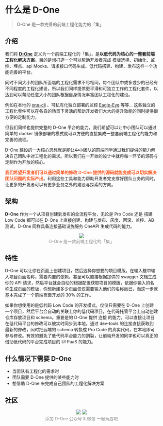 # 什么是 D-One

> D-One 是一款完善的前端工程化能力的「集」

## 介绍

我们将 **[D-One](https://github.com/developer-once)** 定义为一个前端工程化的「集」，是**以低代码为核心的一整套前端工程化解决方案**。目的是想打造一个可以帮助开发者完成 模版选择、初始化、监控、埋点、api Mocks、请求接口代码生成、低代码搭建、构建、发布这样一个功能完善的平台。

同时不同大小的团队所面临的工程化需求不尽相同，每个团队中或多或少的已经有不同程度的工程化建设，所以我们同样提供更平滑和可独立工作的工程化套件，以达到可以帮助任意大小的团队根据自身情况丰富团队工程化的建设。

例如在本地的 [one-cli](https://github.com/developer-once/one-cli) 、可私有化独立部署的监控 [Eagle-Eye](https://github.com/developer-once/eagle-eye-sdk) 等等... 这些独立的工程化套件可以在各自的场景下灵活的帮助开发者们大大的提升效能的同时提供很方便的定制能力。

但我们同样也提供完整的 D-One 平台的能力，我们希望可以让中小团队可以通过简单的 docker 镜像部署的模式就可以方便的直接集成一整套前端工程化的能力和完善的流程。

D-One 建设的一大核心思想就是能让中小团队的前端同学通过我们提供的能力解决自己团队中对工程化的需求。所以我们在一开始的设计中就将每一环节的源码与定制作为开放的核心。

<blod style="color: #fa541c; font-weight: 600;">我们希望开发者们可以通过简单的修改 D-One 提供的源码就能变成可以切实解决团队问题的实际产出</blod>。利用这些工具和能力帮助开发者完支撑好团队业务的同时，让更多的开发者可以有更多业务之外的建设与探索的方向。


## 架构

**D-One** 作为一个从项目创建到发布的全流程平台，无论是 Pro Code 还是 搭建 Low Code 都可以在 D-One 上直接创建、构建与发布、灰度、回滚、监控、AB测试。D-One 同样具备连接基础设施服务 OneAPI 生成代码的能力。


<div style="text-align: center; color: #8A8F8D;">
  <img  src="https://cdn.dev-one.cn/D-One.png?imageMogr2/thumbnail/1000x1000"/>
  <div>D-One 是一款前端工程化的「集」</div>
</div>
<!-- ![D-One 是一款前端工程化的「集」](https://cdn.dev-one.cn/D-One.png?imageMogr2/thumbnail/1000x1000) -->

## 特性

D-One 可以让你在页面上创建项目，然后选择你想要的项目模版，在输入框中输入项目页面名称，需要内置的依赖，甚至可以直接根据提供的 swagger 文档生成你的 API 请求，然后平台就会自动的根据配置获取项目的模版，依据你输入的名称生成页面的模版，你想新建多少页面仅仅需要输入他们的名称而已，而这一步就基本完成了一个前端页面开发的 30% 的工作。

如果你想使用的是低代码 Low Code 的开发模式，仅仅只需要在 D-One 上创建一个项目，然后平台会自动的关联上你的低代码项目，在代码托管平台上自动创建仓库存放项目和 schema，重要是的 D-One 提供 连接 的能力，可以直接让项目在低代码平台的修改可以被实时同步到本地，通过 dev-tools 的连接直接获取到最新的修改，同时把远端的 schema 转换成 Pro Code 的真实代码，在本地即可参与修改。有效的避免了低代码平台能力的割裂，让前端开发的同学也可以真正的借助低代码的平台完成项目的 UI PaaS 的能力。

## 什么情况下需要 D-One

* 当团队有工程化的需求时
* 团队需要 D-One 提供的某些能力时
* 想借助 D-One 来完成自己团队的工程化解决方案



## 社区

<div style="text-align: center; color: #8A8F8D;">
  <img  src="https://cdn.dev-one.cn/wx-qrcode.jpg"/>
  <img  src="https://cdn.dev-one.cn/weixin.jpeg?imageMogr2/thumbnail/380x344"/>
  <div>添加 D-One 公众号 & 微信 一起玩耍吧</div>
</div>